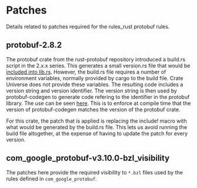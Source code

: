 # Patches

Details related to patches required for the rules_rust protobuf rules.

## protobuf-2.8.2

The protobuf crate from the rust-protobuf repository introduced a build.rs
script in the 2.x.x series. This generates a small version.rs file that would be
[included into lib.rs](https://github.com/stepancheg/rust-protobuf/blob/v2.8/protobuf/src/lib.rs#L122).
However, the build.rs file requires a number of environment variables, normally
provided by cargo to the build file. Crate Universe does not provide these
variables. The resulting code includes a version string and version identifier.
The version string is then used by protobuf-codegen to generate code refering to
the identifier in the protobuf library. The use can be seen
[here](https://github.com/stepancheg/rust-protobuf/blob/v2.8/protobuf-codegen/src/lib.rs#L160).
This is to enforce at compile time that the version of protobuf-codegen matches
the version of the protobuf crate.

For this crate, the patch that is applied is replacing the include! macro with
what would be generated by the build.rs file. This lets us avoid running the
build file altogether, at the expense of having to update the patch for every
version.


## com_google_protobuf-v3.10.0-bzl_visibility

The patches here provide the required visibility to `*.bzl` files used by the rules defined in `com_google_protobuf`.

